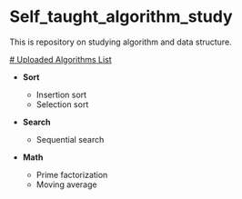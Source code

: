 # Self_taught_algorithm_study
This is repository on studying algorithm and data structure. 

[# Uploaded Algorithms List](Codes/)
- **Sort**
  - Insertion sort
  - Selection sort

- **Search**
  - Sequential search 

- **Math**
  - Prime factorization
  - Moving average

